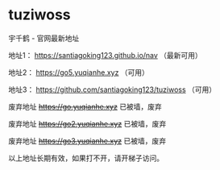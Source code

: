 # tuziwoss
宇千鹤 - 官网最新地址

地址1： https://santiagoking123.github.io/nav （最新可用）

地址2： https://go5.yuqianhe.xyz （可用）

地址3： https://github.com/santiagoking123/tuziwoss （可用）

废弃地址 ~~https://go.yuqianhe.xyz~~ 已被墙，废弃

废弃地址 ~~https://go2.yuqianhe.xyz~~ 已被墙，废弃

废弃地址 ~~https://go3.yuqianhe.xyz~~ 已被墙，废弃



以上地址长期有效，如果打不开，请开梯子访问。

